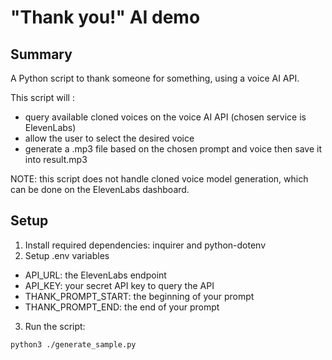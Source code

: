 # "Thank you!" AI demo

## Summary

A Python script to thank someone for something, using a voice AI API.

This script will : 
- query available cloned voices on the voice AI API (chosen service is ElevenLabs)
- allow the user to select the desired voice
- generate a .mp3 file based on the chosen prompt and voice then save it into result.mp3

NOTE: this script does not handle cloned voice model generation, which can be done on the ElevenLabs dashboard.

## Setup

1. Install required dependencies: inquirer and python-dotenv
2. Setup .env variables
  - API_URL: the ElevenLabs endpoint
  - API_KEY: your secret API key to query the API
  - THANK_PROMPT_START: the beginning of your prompt
  - THANK_PROMPT_END: the end of your prompt
3. Run the script:

  `
    python3 ./generate_sample.py
  `
